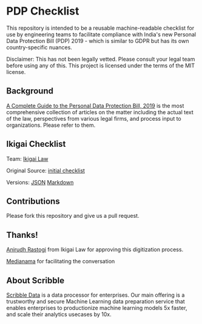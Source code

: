 PDP Checklist
=============

This repository is intended to be a reusable machine-readable
checklist for use by engineering teams to facilitate compliance with
India's new Personal Data Protection Bill (PDP) 2019 - which is
similar to GDPR but has its own country-specific nuances.

Disclaimer: This has not been legally vetted. Please consult your
legal team before using any of this. This project is licensed under
the terms of the MIT license. 

Background
-----------

[A Complete Guide to the Personal Data Protection Bill, 2019](https://www.medianama.com/2020/01/223-nama-guide-to-personal-data-protection-bill-2019/)
is the most comprehensive collection of articles on the matter
including the actual text of the law, perspectives from various legal
firms, and process input to organizations. Please refer to them. 

Ikigai Checklist
-----------------

Team: [Ikigai Law](https://www.ikigailaw.com/) 

Original Source: [initial checklist](https://www.ikigailaw.com/wp-content/uploads/2019/12/IkigaiLaw_PDP-Checklist_11122019.pdf)

Versions: [JSON](ikigai-checklist.json) [Markdown](ikigai-checklist.md)

Contributions
-------------

Please fork this repository and give us a pull request. 

Thanks!
-------

[Anirudh Rastogi](mailto:anirudh@ikigailaw.com) from Ikigai Law for
approving this digitization process.

[Medianama](https://www.medianama.com) for facilitating the conversation

About Scribble 
---------------

[Scribble Data](https://www.scribbledata.io) is a data processor for
enterprises. Our main offering is a trustworthy and secure Machine
Learning data preparation service that enables enterprises to
productionize machine learning models 5x faster, and scale their
analytics usecases by 10x. 

